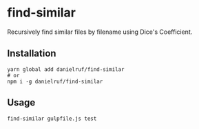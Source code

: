 # find-similar
Recursively find similar files by filename using Dice's Coefficient.

## Installation

```shell
yarn global add danielruf/find-similar
# or
npm i -g danielruf/find-similar
```

## Usage

```shell
find-similar gulpfile.js test
```